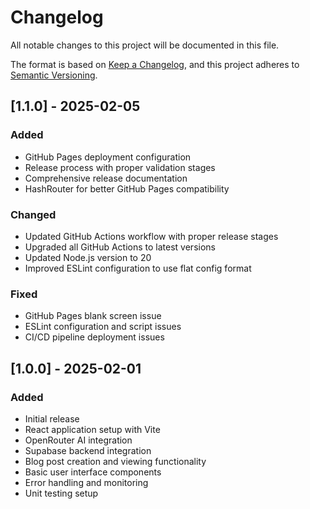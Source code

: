 # Changelog

All notable changes to this project will be documented in this file.

The format is based on [Keep a Changelog](https://keepachangelog.com/en/1.0.0/),
and this project adheres to [Semantic Versioning](https://semver.org/spec/v2.0.0.html).

## [1.1.0] - 2025-02-05

### Added
- GitHub Pages deployment configuration
- Release process with proper validation stages
- Comprehensive release documentation
- HashRouter for better GitHub Pages compatibility

### Changed
- Updated GitHub Actions workflow with proper release stages
- Upgraded all GitHub Actions to latest versions
- Updated Node.js version to 20
- Improved ESLint configuration to use flat config format

### Fixed
- GitHub Pages blank screen issue
- ESLint configuration and script issues
- CI/CD pipeline deployment issues

## [1.0.0] - 2025-02-01

### Added
- Initial release
- React application setup with Vite
- OpenRouter AI integration
- Supabase backend integration
- Blog post creation and viewing functionality
- Basic user interface components
- Error handling and monitoring
- Unit testing setup